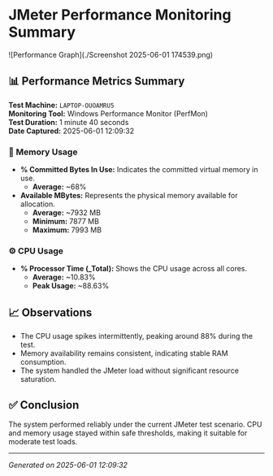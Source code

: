 # JMeter Performance Monitoring Summary

![Performance Graph](./Screenshot 2025-06-01 174539.png)

## 📊 Performance Metrics Summary

**Test Machine:** `LAPTOP-OUOAMRU5`  
**Monitoring Tool:** Windows Performance Monitor (PerfMon)  
**Test Duration:** 1 minute 40 seconds  
**Date Captured:** 2025-06-01 12:09:32

### 🧠 Memory Usage
- **% Committed Bytes In Use:** Indicates the committed virtual memory in use.  
  - **Average:** ~68%
- **Available MBytes:** Represents the physical memory available for allocation.
  - **Average:** ~7932 MB  
  - **Minimum:** 7877 MB  
  - **Maximum:** 7993 MB  

### ⚙️ CPU Usage
- **% Processor Time (_Total):** Shows the CPU usage across all cores.  
  - **Average:** ~10.83%  
  - **Peak Usage:** ~88.63%  

## 📈 Observations
- The CPU usage spikes intermittently, peaking around 88% during the test.
- Memory availability remains consistent, indicating stable RAM consumption.
- The system handled the JMeter load without significant resource saturation.

## ✅ Conclusion
The system performed reliably under the current JMeter test scenario. CPU and memory usage stayed within safe thresholds, making it suitable for moderate test loads.

---

*Generated on 2025-06-01 12:09:32*